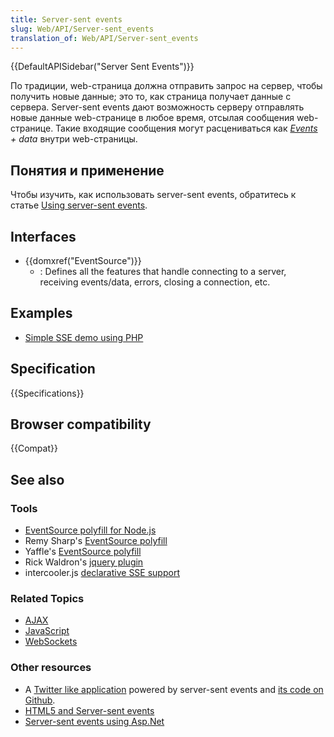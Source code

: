 ```yaml
---
title: Server-sent events
slug: Web/API/Server-sent_events
translation_of: Web/API/Server-sent_events
---
```


{{DefaultAPISidebar("Server Sent Events")}}

По традиции, web-страница должна отправить запрос на сервер, чтобы получить новые данные; это то, как страница получает данные с сервера. Server-sent events дают возможность серверу отправлять новые данные web-странице в любое время, отсылая сообщения web-странице. Такие входящие сообщения могут расцениваться как _[Events](/ru/docs/DOM/event) + data_ внутри web-страницы.

## Понятия и применение

Чтобы изучить, как использовать server-sent events, обратитесь к статье [Using server-sent events](/ru/docs/Web/API/Server-sent_events/Using_server-sent_events).

## Interfaces

- {{domxref("EventSource")}}
  - : Defines all the features that handle connecting to a server, receiving events/data, errors, closing a connection, etc.

## Examples

- [Simple SSE demo using PHP](https://github.com/mdn/dom-examples/tree/master/server-sent-events)

## Specification

{{Specifications}}

## Browser compatibility

{{Compat}}

## See also

### Tools

- [EventSource polyfill for Node.js](https://github.com/EventSource/eventsource)
- Remy Sharp's [EventSource polyfill](https://github.com/remy/polyfills/blob/master/EventSource.js)
- Yaffle's [EventSource polyfill](https://github.com/Yaffle/EventSource)
- Rick Waldron's [jquery plugin](https://github.com/rwldrn/jquery.eventsource)
- intercooler.js [declarative SSE support](http://intercoolerjs.org/docs.html#sse)

### Related Topics

- [AJAX](/ru/docs/AJAX)
- [JavaScript](/ru/docs/JavaScript)
- [WebSockets](/ru/docs/WebSockets)

### Other resources

- A [Twitter like application](http://hacks.mozilla.org/2011/06/a-wall-powered-by-eventsource-and-server-sent-events/) powered by server-sent events and [its code on Github](https://github.com/mozilla/webowonder-demos/tree/master/demos/friends%20timeline).
- [HTML5 and Server-sent events](http://dsheiko.com/weblog/html5-and-server-sent-events)
- [Server-sent events using Asp.Net](http://rajudasa.blogspot.in/2012/05/html5-server-sent-events-using-aspnet.html)
